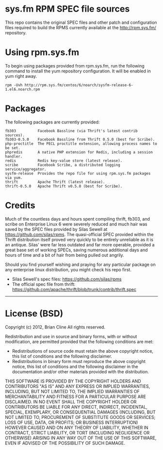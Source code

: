 # sys.fm RPM SPEC file sources

This repo contains the original SPEC files and other patch and configuration
files required to build the RPMS currently available at the http://rpm.sys.fm/ 
repository.


# Using rpm.sys.fm

To begin using packages provided from rpm.sys.fm, run the following command to install the yum repository configuration. It will be enabled in yum right away.

`rpm -Uvh http://rpm.sys.fm/centos/6/noarch/sysfm-release-6-1.el6.noarch.rpm`


# Packages

The following packages are currently provided:

```
fb303          Facebook Bassline (via Thrift's latest contrib sources).
fb303-0.5.0    Facebook Bassline from Thrift 0.5.0 (best for Scribe).
php-proctitle  The PECL proctitle extension, allowing process names to be set.
phpredis       A native PHP extension for Redis, including a session handler.
redis          Redis key-value store (latest release).
scribe         Facebook Scribe, a distributed logging service/aggregator.
sysfm-release  Provides the repo file for using rpm.sys.fm packages via yum.
thrift         Apache Thrift (latest release).
thrift-0.5.0   Apache Thrift v0.5.0 (best for Scribe).
```


# Credits

Much of the countless days and hours spent compiling thrift, fb303, and scribe 
on Enterprise Linux 6 were severely reduced and much hair was saved by the 
SPEC files provided by Silas Sewell at https://github.com/silas/rpms. The 
quasi-official SPEC provided within the Thrift distribution itself proved very 
quickly to be entirely unreliable as it is an antique. Silas' were far less 
outdated and far more operable, provided a great base set of working SPECs, 
saving numerous additional days and hours of time and a bit of hair from being 
pulled out angrily. 

Should you find yourself wishing and praying for any particular package on any 
enterprise linux distribution, you might check his repo first.

* Silas Sewell's spec files: https://github.com/silas/rpms
* The official spec file from thrift: https://github.com/apache/thrift/blob/trunk/contrib/thrift.spec

***

# License (BSD)

Copyright (c) 2012, Brian Cline
All rights reserved.

Redistribution and use in source and binary forms, with or without modification, are permitted provided that the following conditions are met:

* Redistributions of source code must retain the above copyright notice, this list of conditions and the following disclaimer.
* Redistributions in binary form must reproduce the above copyright notice, this list of conditions and the following disclaimer in the documentation and/or other materials provided with the distribution.

THIS SOFTWARE IS PROVIDED BY THE COPYRIGHT HOLDERS AND CONTRIBUTORS "AS IS" AND ANY EXPRESS OR IMPLIED WARRANTIES, INCLUDING, BUT NOT LIMITED TO, THE IMPLIED WARRANTIES OF MERCHANTABILITY AND FITNESS FOR A PARTICULAR PURPOSE ARE DISCLAIMED. IN NO EVENT SHALL THE COPYRIGHT HOLDER OR CONTRIBUTORS BE LIABLE FOR ANY DIRECT, INDIRECT, INCIDENTAL, SPECIAL, EXEMPLARY, OR CONSEQUENTIAL DAMAGES (INCLUDING, BUT NOT LIMITED TO, PROCUREMENT OF SUBSTITUTE GOODS OR SERVICES; LOSS OF USE, DATA, OR PROFITS; OR BUSINESS INTERRUPTION) HOWEVER CAUSED AND ON ANY THEORY OF LIABILITY, WHETHER IN CONTRACT, STRICT LIABILITY, OR TORT (INCLUDING NEGLIGENCE OR OTHERWISE) ARISING IN ANY WAY OUT OF THE USE OF THIS SOFTWARE, EVEN IF ADVISED OF THE POSSIBILITY OF SUCH DAMAGE.

